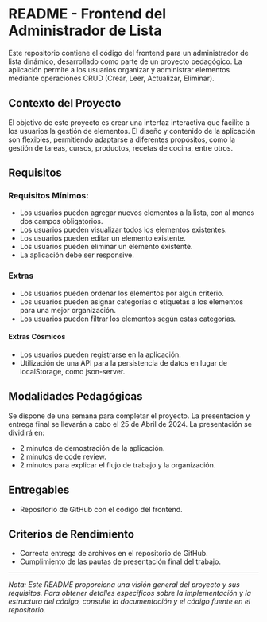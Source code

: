 # README - Frontend del Administrador de Lista

Este repositorio contiene el código del frontend para un administrador de lista dinámico, desarrollado como parte de un proyecto pedagógico. La aplicación permite a los usuarios organizar y administrar elementos mediante operaciones CRUD (Crear, Leer, Actualizar, Eliminar).

## Contexto del Proyecto

El objetivo de este proyecto es crear una interfaz interactiva que facilite a los usuarios la gestión de elementos. El diseño y contenido de la aplicación son flexibles, permitiendo adaptarse a diferentes propósitos, como la gestión de tareas, cursos, productos, recetas de cocina, entre otros.

## Requisitos

### Requisitos Mínimos:

- Los usuarios pueden agregar nuevos elementos a la lista, con al menos dos campos obligatorios.
- Los usuarios pueden visualizar todos los elementos existentes.
- Los usuarios pueden editar un elemento existente.
- Los usuarios pueden eliminar un elemento existente.
- La aplicación debe ser responsive.

### Extras

- Los usuarios pueden ordenar los elementos por algún criterio.
- Los usuarios pueden asignar categorías o etiquetas a los elementos para una mejor organización.
- Los usuarios pueden filtrar los elementos según estas categorías.

#### Extras Cósmicos

- Los usuarios pueden registrarse en la aplicación.
- Utilización de una API para la persistencia de datos en lugar de localStorage, como json-server.

## Modalidades Pedagógicas

Se dispone de una semana para completar el proyecto. La presentación y entrega final se llevarán a cabo el 25 de Abril de 2024. La presentación se dividirá en:

- 2 minutos de demostración de la aplicación.
- 2 minutos de code review.
- 2 minutos para explicar el flujo de trabajo y la organización.

## Entregables

- Repositorio de GitHub con el código del frontend.

## Criterios de Rendimiento

- Correcta entrega de archivos en el repositorio de GitHub.
- Cumplimiento de las pautas de presentación final del trabajo.

---

*Nota: Este README proporciona una visión general del proyecto y sus requisitos. Para obtener detalles específicos sobre la implementación y la estructura del código, consulte la documentación y el código fuente en el repositorio.*
